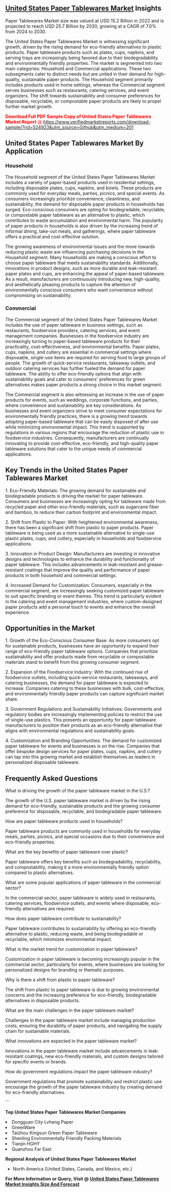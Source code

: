 <h2><a href="https://www.verifiedmarketreports.com/download-sample/?rid=524923&amp;utm_source=Github&amp;utm_medium=201" target="_blank">United States Paper Tablewares Market</a> Insights</h2><p>Paper Tablewares Market size was valued at USD 15.2 Billion in 2022 and is projected to reach USD 25.7 Billion by 2030, growing at a CAGR of 7.0% from 2024 to 2030.</p><p><p>The United States Paper Tablewares Market is witnessing significant growth, driven by the rising demand for eco-friendly alternatives to plastic products. Paper tableware products such as plates, cups, napkins, and serving trays are increasingly being favored due to their biodegradability and environmentally friendly properties. The market is segmented into two main categories: Household and Commercial applications. These two subsegments cater to distinct needs but are united in their demand for high-quality, sustainable paper products. The Household segment primarily includes products used in home settings, whereas the Commercial segment serves businesses such as restaurants, catering services, and event organizers. The shift towards sustainability and consumer preferences for disposable, recyclable, or compostable paper products are likely to propel further market growth. <p><span class=""><span style="color: #ff0000;"><strong>Download Full PDF Sample Copy of United States Paper Tablewares Market Report</strong> @ </span><a href="https://www.verifiedmarketreports.com/download-sample/?rid=524923&amp;utm_source=Github&amp;utm_medium=201" target="_blank">https://www.verifiedmarketreports.com/download-sample/?rid=524923&amp;utm_source=Github&amp;utm_medium=201</a></span></p></p><h2>United States Paper Tablewares Market By Application</h2><h3>Household</h3><p>The Household segment of the United States Paper Tablewares Market includes a variety of paper-based products used in residential settings, including disposable plates, cups, napkins, and bowls. These products are commonly used for everyday meals, parties, picnics, and special events. As consumers increasingly prioritize convenience, cleanliness, and sustainability, the demand for disposable paper products in households has surged. Eco-conscious consumers are opting for biodegradable, recyclable, or compostable paper tableware as an alternative to plastic, which contributes to waste accumulation and environmental harm. The popularity of paper products in households is also driven by the increasing trend of informal dining, take-out meals, and gatherings, where paper tableware offers a practical and cost-effective solution.<p>The growing awareness of environmental issues and the move towards reducing plastic waste are influencing purchasing decisions in the Household segment. Many households are making a conscious effort to choose paper tableware that meets sustainability standards. Additionally, innovations in product designs, such as more durable and leak-resistant paper plates and cups, are enhancing the appeal of paper-based tableware. As a result, manufacturers are continuously introducing new, high-quality, and aesthetically pleasing products to capture the attention of environmentally conscious consumers who want convenience without compromising on sustainability.</p><h3>Commercial</h3><p>The Commercial segment of the United States Paper Tablewares Market includes the use of paper tableware in business settings, such as restaurants, foodservice providers, catering services, and event management companies. Businesses in the foodservice industry are increasingly turning to paper-based tableware products for their practicality, cost-effectiveness, and environmental benefits. Paper plates, cups, napkins, and cutlery are essential in commercial settings where disposable, single-use items are required for serving food to large groups of people. The growth of quick-service restaurants, takeaway outlets, and outdoor catering services has further fueled the demand for paper tableware. The ability to offer eco-friendly options that align with sustainability goals and cater to consumers' preferences for green alternatives makes paper products a strong choice in this market segment.<p>The Commercial segment is also witnessing an increase in the use of paper products for events, such as weddings, corporate functions, and parties, where convenience and sustainability are key considerations. As businesses and event organizers strive to meet consumer expectations for environmentally friendly practices, there is a growing trend towards adopting paper-based tableware that can be easily disposed of after use while minimizing environmental impact. This trend is supported by regulations in various regions that encourage the reduction of plastic use in foodservice industries. Consequently, manufacturers are continually innovating to provide cost-effective, eco-friendly, and high-quality paper tableware solutions that cater to the unique needs of commercial applications.</p><h2>Key Trends in the United States Paper Tablewares Market</h2><p>1. Eco-Friendly Materials: The growing demand for sustainable and biodegradable products is driving the market for paper tableware. Consumers and businesses are increasingly opting for tableware made from recycled paper and other eco-friendly materials, such as sugarcane fiber and bamboo, to reduce their carbon footprint and environmental impact.</p><p>2. Shift from Plastic to Paper: With heightened environmental awareness, there has been a significant shift from plastic to paper products. Paper tableware is being used as a more sustainable alternative to single-use plastic plates, cups, and cutlery, especially in households and foodservice applications.</p><p>3. Innovation in Product Design: Manufacturers are investing in innovative designs and technologies to enhance the durability and functionality of paper tableware. This includes advancements in leak-resistant and grease-resistant coatings that improve the quality and performance of paper products in both household and commercial settings.</p><p>4. Increased Demand for Customization: Consumers, especially in the commercial segment, are increasingly seeking customized paper tableware to suit specific branding or event themes. This trend is particularly evident in the catering and event management industries, where custom-designed paper products add a personal touch to events and enhance the overall experience.</p><h2>Opportunities in the Market</h2><p>1. Growth of the Eco-Conscious Consumer Base: As more consumers opt for sustainable products, businesses have an opportunity to expand their range of eco-friendly paper tableware options. Companies that prioritize sustainability and offer products made from recyclable or compostable materials stand to benefit from this growing consumer segment.</p><p>2. Expansion of the Foodservice Industry: With the continued rise of foodservice outlets, including quick-service restaurants, takeaways, and catering businesses, the demand for paper tableware is expected to increase. Companies catering to these businesses with bulk, cost-effective, and environmentally friendly paper products can capture significant market share.</p><p>3. Government Regulations and Sustainability Initiatives: Governments and regulatory bodies are increasingly implementing policies to restrict the use of single-use plastics. This presents an opportunity for paper tableware manufacturers to position their products as an eco-friendly alternative that aligns with environmental regulations and sustainability goals.</p><p>4. Customization and Branding Opportunities: The demand for customized paper tableware for events and businesses is on the rise. Companies that offer bespoke design services for paper plates, cups, napkins, and cutlery can tap into this growing market and establish themselves as leaders in personalized disposable tableware.</p><h2>Frequently Asked Questions</h2><p>What is driving the growth of the paper tableware market in the U.S.?</p><p>The growth of the U.S. paper tableware market is driven by the rising demand for eco-friendly, sustainable products and the growing consumer preference for disposable, recyclable, and biodegradable paper tableware.</p><p>How are paper tableware products used in households?</p><p>Paper tableware products are commonly used in households for everyday meals, parties, picnics, and special occasions due to their convenience and eco-friendly properties.</p><p>What are the key benefits of paper tableware over plastic?</p><p>Paper tableware offers key benefits such as biodegradability, recyclability, and compostability, making it a more environmentally friendly option compared to plastic alternatives.</p><p>What are some popular applications of paper tableware in the commercial sector?</p><p>In the commercial sector, paper tableware is widely used in restaurants, catering services, foodservice outlets, and events where disposable, eco-friendly alternatives are required.</p><p>How does paper tableware contribute to sustainability?</p><p>Paper tableware contributes to sustainability by offering an eco-friendly alternative to plastic, reducing waste, and being biodegradable or recyclable, which minimizes environmental impact.</p><p>What is the market trend for customization in paper tableware?</p><p>Customization in paper tableware is becoming increasingly popular in the commercial sector, particularly for events, where businesses are looking for personalized designs for branding or thematic purposes.</p><p>Why is there a shift from plastic to paper tableware?</p><p>The shift from plastic to paper tableware is due to growing environmental concerns and the increasing preference for eco-friendly, biodegradable alternatives in disposable products.</p><p>What are the main challenges in the paper tableware market?</p><p>Challenges in the paper tableware market include managing production costs, ensuring the durability of paper products, and navigating the supply chain for sustainable materials.</p><p>What innovations are expected in the paper tableware market?</p><p>Innovations in the paper tableware market include advancements in leak-resistant coatings, new eco-friendly materials, and custom designs tailored for specific events or brands.</p><p>How do government regulations impact the paper tableware industry?</p><p>Government regulations that promote sustainability and restrict plastic use encourage the growth of the paper tableware industry by creating demand for eco-friendly alternatives.</p>```</p><p><strong>Top United States Paper Tablewares Market Companies</strong></p><div data-test-id=""><p><li>Dongguan City Lvheng Paper</li><li> GreenWare</li><li> Taizhou Kingsun Green Paper Tableware</li><li> Shenling Environmentally Friendly Packing Materials</li><li> Tianjin HGHY</li><li> Quanzhou Far East</li></p><div><strong>Regional Analysis of&nbsp;United States Paper Tablewares Market</strong></div><ul><li dir="ltr"><p dir="ltr">North America&nbsp;(United States, Canada, and Mexico, etc.)</p></li></ul><p><strong>For More Information or Query, Visit @&nbsp;</strong><strong><a href="https://www.verifiedmarketreports.com/product/paper-tablewares-market-size-and-forecast/?utm_source=Github&amp;utm_medium=201" target="_blank">United States Paper Tablewares Market Insights Size And Forecast</a></strong></p></div>
